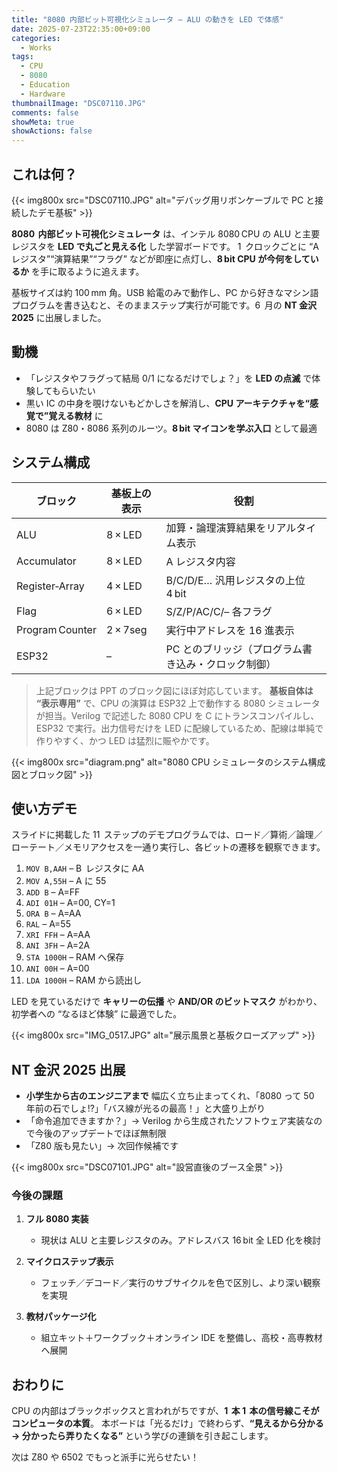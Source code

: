 ```yaml
---
title: "8080 内部ビット可視化シミュレータ – ALU の動きを LED で体感"
date: 2025-07-23T22:35:00+09:00
categories:
  - Works
tags:
  - CPU
  - 8080
  - Education
  - Hardware
thumbnailImage: "DSC07110.JPG"
comments: false
showMeta: true
showActions: false
---
```


## これは何？

{{< img800x src="DSC07110.JPG" alt="デバッグ用リボンケーブルで PC と接続したデモ基板" >}}

**8080  内部ビット可視化シミュレータ** は、インテル 8080 CPU の ALU と主要レジスタを **LED で丸ごと見える化** した学習ボードです。
1  クロックごとに “A レジスタ”“演算結果”“フラグ” などが即座に点灯し、**8 bit CPU が今何をしているか** を手に取るように追えます。

基板サイズは約 100 mm 角。USB 給電のみで動作し、PC から好きなマシン語プログラムを書き込むと、そのままステップ実行が可能です。6  月の **NT 金沢 2025** に出展しました。

## 動機

- 「レジスタやフラグって結局 0/1 になるだけでしょ？」を **LED の点滅** で体験してもらいたい
- 黒い IC の中身を覗けないもどかしさを解消し、**CPU アーキテクチャを“感覚で”覚える教材** に
- 8080 は Z80・8086 系列のルーツ。**8 bit マイコンを学ぶ入口** として最適

## システム構成

| ブロック        | 基板上の表示 | 役割                                                |
| --------------- | ------------ | --------------------------------------------------- |
| ALU             | 8 × LED      | 加算・論理演算結果をリアルタイム表示                |
| Accumulator     | 8 × LED      | A レジスタ内容                                      |
| Register‑Array  | 4 × LED      | B/C/D/E… 汎用レジスタの上位 4 bit                   |
| Flag            | 6 × LED      | S/Z/P/AC/C/– 各フラグ                               |
| Program Counter | 2 × 7seg     | 実行中アドレスを 16 進表示                          |
| ESP32           | –            | PC とのブリッジ（プログラム書き込み・クロック制御） |

> 上記ブロックは PPT のブロック図にほぼ対応しています。
> **基板自体は “表示専用”** で、CPU の演算は ESP32 上で動作する 8080 シミュレータが担当。Verilog で記述した 8080 CPU を C にトランスコンパイルし、ESP32 で実行。出力信号だけを LED に配線しているため、配線は単純で作りやすく、かつ LED は猛烈に賑やかです。

{{< img800x src="diagram.png" alt="8080 CPU シミュレータのシステム構成図とブロック図" >}}

## 使い方デモ

スライドに掲載した 11  ステップのデモプログラムでは、ロード／算術／論理／ローテート／メモリアクセスを一通り実行し、各ビットの遷移を観察できます。

1. `MOV B,AAH` – B  レジスタに AA
2. `MOV A,55H` – A に 55
3. `ADD B` – A=FF
4. `ADI 01H` – A=00, CY=1
5. `ORA B` – A=AA
6. `RAL` – A=55
7. `XRI FFH` – A=AA
8. `ANI 3FH` – A=2A
9. `STA 1000H` – RAM へ保存
10. `ANI 00H` – A=00
11. `LDA 1000H` – RAM から読出し

LED を見ているだけで **キャリーの伝播** や **AND/OR のビットマスク** がわかり、初学者への “なるほど体験” に最適でした。

{{< img800x src="IMG_0517.JPG" alt="展示風景と基板クローズアップ" >}}


## NT 金沢 2025 出展

- **小学生から古のエンジニアまで** 幅広く立ち止まってくれ、「8080 って 50  年前の石でしょ!?」「バス線が光るの最高！」と大盛り上がり
- 「命令追加できますか？」→ Verilog から生成されたソフトウェア実装なので今後のアップデートでほぼ無制限
- 「Z80 版も見たい」→ 次回作候補です

{{< img800x src="DSC07101.JPG" alt="設営直後のブース全景" >}}

### 今後の課題

1. **フル 8080 実装**

   - 現状は ALU と主要レジスタのみ。アドレスバス 16 bit 全 LED 化を検討

2. **マイクロステップ表示**

   - フェッチ／デコード／実行のサブサイクルを色で区別し、より深い観察を実現

3. **教材パッケージ化**

   - 組立キット＋ワークブック＋オンライン IDE を整備し、高校・高専教材へ展開

## おわりに

CPU の内部はブラックボックスと言われがちですが、**1  本 1  本の信号線こそがコンピュータの本質**。
本ボードは「光るだけ」で終わらず、**“見えるから分かる → 分かったら弄りたくなる”** という学びの連鎖を引き起こします。

次は Z80 や 6502 でもっと派手に光らせたい！
